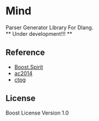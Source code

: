 # Mind
Parser Generator Library For Dlang.  
** Under development!!! **

## Reference
+ [Boost.Spirit](http://www.boost.org/doc/libs/1_58_0/libs/spirit/doc/html/index.html)
+ [ac2014](https://github.com/outlandkarasu/ac2014)
+ [ctpg](https://github.com/youxkei/ctpg)

## License
Boost License Version 1.0
